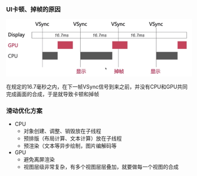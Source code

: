 ### UI卡顿、掉帧的原因

![7](images/7.png)

在规定的16.7毫秒之内，在下一帧VSync信号到来之前，并没有CPU和GPU共同完成画面的合成，于是就导致卡顿和掉帧

### 滑动优化方案

* CPU
  * 对象创建、调整、销毁放在子线程
  * 预排版（布局计算、文本计算）放在子线程
  * 预渲染（文本等异步绘制，图片编解码等
* GPU
  * 避免离屏渲染
  * 视图层级非常复杂，有多个视图层层叠加，就要做每一个视图的合成
